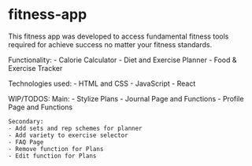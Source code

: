 # fitness-app

This fitness app was developed to access fundamental fitness tools required for achieve
success no matter your fitness standards.

Functionality:
    - Calorie Calculator
    - Diet and Exercise Planner
    - Food & Exercise Tracker


Technologies used:
    - HTML and CSS
    - JavaScript
    - React


WIP/TODOS:
    Main:
    - Stylize Plans
    - Journal Page and Functions
    - Profile Page and Functions

    Secondary: 
    - Add sets and rep schemes for planner
    - Add variety to exercise selector
    - FAQ Page
    - Remove function for Plans
    - Edit function for Plans